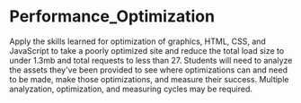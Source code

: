 # Performance_Optimization
Apply the skills learned for optimization of graphics, HTML, CSS, and JavaScript to take a 
poorly optimized site and reduce the total load size to under 1.3mb and total requests to 
less than 27. Students will need to analyze the assets they've been provided to see where 
optimizations can and need to be made, make those optimizations, and measure their success. 
Multiple analyzation, optimization, and measuring cycles may be required.
